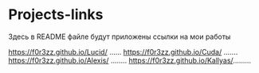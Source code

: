 # Projects-links
Здесь в README файле будут приложены ссылки на мои работы 

https://f0r3zz.github.io/Lucid/ ......
https://f0r3zz.github.io/Cuda/ .......
https://f0r3zz.github.io/Alexis/ ........
https://f0r3zz.github.io/Kallyas/.........
